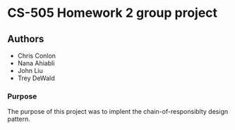# CS-505 Homework 2 group project

## Authors 
 * Chris Conlon
 * Nana Ahiabli
 * John Liu
 * Trey DeWald

### Purpose

The purpose of this project was to implent the chain-of-responsiblty design pattern.